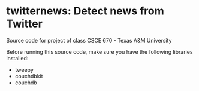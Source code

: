 twitternews: Detect news from Twitter
===========
Source code for project of class CSCE 670 - Texas A&M University

Before running this source code, make sure you have the following libraries installed:
  + tweepy
  + couchdbkit
  + couchdb

